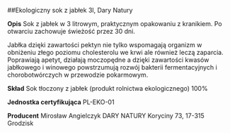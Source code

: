 ##Ekologiczny sok z jabłek 3l, Dary Natury

**Opis** Sok z jabłek w 3 litrowym, praktycznym opakowaniu z kranikiem. Po otwarciu zachowuje świeżość przez 30 dni.

Jabłka dzięki zawartości pektyn nie tylko wspomagają organizm w obniżeniu złego poziomu cholesterolu we krwi ale również leczą zaparcia. Poprawiają apetyt, działają moczopędne a dzięki zawartości kwasów jabłkowego i winowego powstrzumują rozwój bakterii fermentacyjnych i chorobotwórczych w przewodzie pokarmowym.

**Skład** Sok tłoczony z jabłek (produkt rolnictwa ekologicznego) 100%

**Jednostka certyfikująca** PL-EKO-01

**Producent** Mirosław Angielczyk DARY NATURY
Koryciny 73, 17-315 Grodzisk
